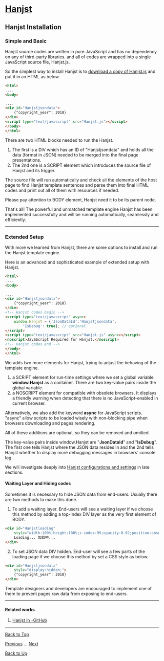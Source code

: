 # [Hanjst](/hanjst/index)
## Hanjst Installation
### Simple and Basic

Hanjst source codes are written in pure JavaScript and has no dependency on any of third-party libraries. and all of codes are wrapped into a single JavaScript source file, Hanjst.js.

So the simplest way to install Hanjst is to [download a copy of Hanjst.js](https://github.com/wadelau/Hanjst) and put it in an HTML as below.

```html
<html>
....
<body>

....
<div id="Hanjstjsondata">
	{"copyright_year": 2018}
</div>
<script type="text/javascript" src="Hanjst.js"></script>
</body>
</html>
```
There are two HTML blocks needed to run the Hanjst. 
1. The first is a DIV which has an ID of "Hanjstjsondata" and holds all the data (format in JSON) needed to be merged into the final page presentations.
2. The 2nd one is a SCRIPT element which introduces the source file of Hanjst and its trigger.

The source file will run automatically and check all the elements of the host page to find Hanjst template sentences and parse them into final HTML codes and print out all of them with resources if needed.

Please pay attention to BODY element, Hanjst need it to be its parent node.

That's all!
The powerful and unmatched template engine Hanjst has been implemented successfully and will be running automatically, seamlessly and efficiently. 

---
### Extended Setup
With more we learned from Hanjst, there are some options to install and run the Hanjst template engine.

Here is an advanced and sophisticated example of extended setup with Hanjst.

```html
<html>
....
<body>

....
<div id="Hanjstjsondata">
	{"copyright_year": 2018}
</div>
<!-- Hanjst codes begin -->
<script type="text/javascript" async>
    window.Hanjst = {'JsonDataId':'Hanjstjsondata', 
	    'IsDebug': true}; // optional
</script>
<script type="text/javascript" src="Hanjst.js" async></script>
<noscript>JavaScript Required for Hanjst.</noscript>
<!-- Hanjst codes end -->
</body> 
</html>
```
We adds two more elements for Hanjst, trying to adjust the behaving of the template engine.  
1. a SCRIPT element for run-time settings where we set a global variable **window.Hanjst** as a container. There are two key-value pairs inside the global variable. 
2. a NOSCRIPT element for compatible with obsolete browsers. It displays a friendly warning when detecting that there is no JavaScript-enabled in current browser.

Alternatively, we also add the keyword  **async** for JavaScript scripts.  "async" allow scripts to be loaded wisely with non-blocking pipe when browsers downloading and pages rendering. 

All of these additions are optional, so they can be removed and omitted.

The key-value pairs inside window.Hanjst are "**JsonDataId**" and "**IsDebug**". 
The first one tells Hanjst where the JSON data resides in and the 2nd tells Hanjst whether to display more debugging messages in browsers' console log.

We will investigate deeply into [Hanjst configurations and settings](./hanjst-config) in late sections.

#### Waiting Layer and Hiding codes
Sometimes it is necessary to hide JSON data from end-users. Usually there are two methods to make this done.

1. To add a waiting layer.
End-users will see a waiting layer if we choose this method by adding a top-index DIV layer as the very first element of BODY.

```html
<div id="Hanjstloading" 
	style="width:100%;height:100%;z-index:99;opacity:0.92;position:absolute;background-color:#ffffff;"> 
	Loading... 加载中... 
</div>
```

2. To set JSON data DIV hidden.
End-user will see a few parts of the loading page if we choose this method by set a CSS style as below.

```html
<div id="Hanjstjsondata" 
	style="display:hidden;">
	{"copyright_year": 2018}
</div>
```

Template designers and developers are encouraged to implement one of them to prevent pages raw data from exposing to end-users.

---
#### Related works
1. [Hanjst in -GitHub]([https://github.com/wadelau/Hanjst](https://github.com/wadelau/Hanjst))


----
[Back to Top](/hanjst/hanjst-install)

[Previous](./what-is-hanjst) ... [Next](./hanjst-config)

[Back to Up](/hanjst/index)

<!--stackedit_data:
eyJoaXN0b3J5IjpbMTE0MDQ3NTU5MSwtNzUwOTg1NjU5LDE2ND
k1MTg2NjEsLTEzODExMTE5MzYsMTU2MDIyMzU4MywxODI4Mjg4
ODk3XX0=
-->